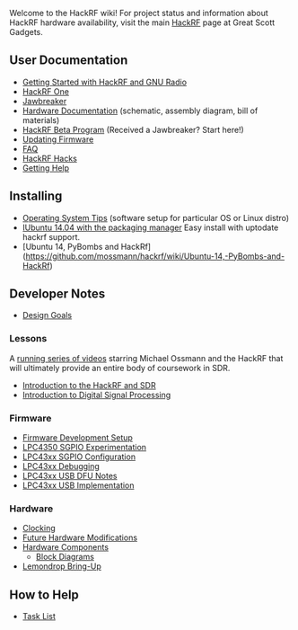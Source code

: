 Welcome to the HackRF wiki! For project status and information about HackRF hardware availability, visit the main [HackRF](http://greatscottgadgets.com/hackrf/) page at Great Scott Gadgets.

## User Documentation

* [Getting Started with HackRF and GNU Radio](https://github.com/mossmann/hackrf/wiki/Getting-Started-with-HackRF-and-GNU-Radio)
* [HackRF One](https://github.com/mossmann/hackrf/wiki/HackRF-One)
* [Jawbreaker](https://github.com/mossmann/hackrf/wiki/Jawbreaker)
* [Hardware Documentation](https://github.com/mossmann/hackrf/tree/master/doc/hardware) (schematic, assembly diagram, bill of materials)
* [HackRF Beta Program](https://github.com/mossmann/hackrf/wiki/HackRF-Beta-Program) (Received a Jawbreaker?  Start here!)
* [Updating Firmware](https://github.com/mossmann/hackrf/wiki/Updating-Firmware)
* [FAQ](https://github.com/mossmann/hackrf/wiki/FAQ)
* [HackRF Hacks](https://github.com/mossmann/hackrf/wiki/HackRF-Hacks)
* [Getting Help](https://github.com/mossmann/hackrf/wiki/Getting-Help)

## Installing
* [Operating System Tips](https://github.com/mossmann/hackrf/wiki/Operating-System-Tips) (software setup for particular OS or Linux distro)
* [IUbuntu 14.04 with the packaging manager](https://github.com/mossmann/hackrf/wiki/Installing-gnuradio-on-Ubuntu-14.04-with-the-packaging-manager) Easy install with uptodate hackrf support.
* [Ubuntu 14, PyBombs and HackRf] (https://github.com/mossmann/hackrf/wiki/Ubuntu-14,-PyBombs-and-HackRf)

## Developer Notes

* [Design Goals](https://github.com/mossmann/hackrf/wiki/Design-Goals)

### Lessons

A [running series of videos](https://greatscottgadgets.com/sdr/) starring Michael Ossmann and the HackRF that will ultimately provide an entire body of coursework in SDR.

* [Introduction to the HackRF and SDR](https://greatscottgadgets.com/sdr/1)
* [Introduction to Digital Signal Processing](http://greatscottgadgets.com/sdr/2/)

### Firmware

* [Firmware Development Setup](https://github.com/mossmann/hackrf/wiki/Firmware-Development-Setup)
* [LPC4350 SGPIO Experimentation](https://github.com/mossmann/hackrf/wiki/LPC4350-SGPIO-Experimentation)
* [LPC43xx SGPIO Configuration](https://github.com/mossmann/hackrf/wiki/LPC43xx-SGPIO-Configuration)
* [LPC43xx Debugging](https://github.com/mossmann/hackrf/wiki/LPC43xx-Debugging)
* [LPC43xx USB DFU Notes](https://github.com/mossmann/hackrf/wiki/LPC43xx-USB-DFU-Notes)
* [LPC43xx USB Implementation](https://github.com/mossmann/hackrf/wiki/LPC43xx-USB-Implementation)

### Hardware

* [Clocking](https://github.com/mossmann/hackrf/wiki/Clocking)
* [Future Hardware Modifications](https://github.com/mossmann/hackrf/wiki/Future-Hardware-Modifications)
* [Hardware Components](https://github.com/mossmann/hackrf/wiki/Hardware-Components)
  * [Block Diagrams](wiki/Hardware-Components#block-diagrams)
* [Lemondrop Bring-Up](https://github.com/mossmann/hackrf/wiki/Lemondrop-Bring-Up)

## How to Help
* [Task List](https://github.com/mossmann/hackrf/wiki/Task-List)